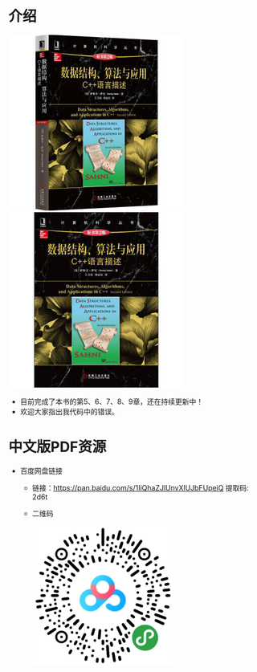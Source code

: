 # 介绍
![](images/dsa_a.jpg)![](images/dsa_b.jpg)

- 目前完成了本书的第5、6、7、8、9章，还在持续更新中！
- 欢迎大家指出我代码中的错误。

# 中文版PDF资源

- 百度网盘链接

    - 链接：https://pan.baidu.com/s/1IiQhaZJlUnvXlUJbFUpeiQ 提取码: 2d6t

    - 二维码
    
        ![](images/qrcode.jpeg)